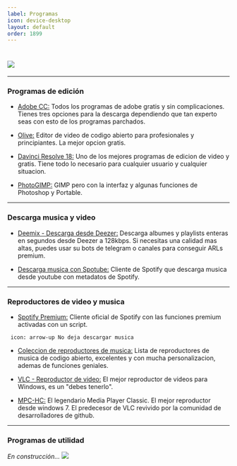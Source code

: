 ```yaml
---
label: Programas
icon: device-desktop
layout: default
order: 1899
---
```


# ![](https://i.postimg.cc/Z0ztwDJ1/banner-items-lcdh.png)

---


### **Programas de edición**

- [Adobe CC:](https://noiroom.tech/Tutoriales/adobeCC)
Todos los programas de adobe gratis y sin complicaciones. Tienes tres opciones para la descarga dependiendo que tan experto seas con esto de los programas parchados.


- [Olive:](https://www.olivevideoeditor.org/)
Editor de video de codigo abierto para profesionales y principiantes. La mejor opcion gratis.


- [Davinci Resolve 18:](https://www.blackmagicdesign.com/products/davinciresolve)
Uno de los mejores programas de edicion de video y gratis. Tiene todo lo necesario para cualquier usuario y cualquier situacion.


- [PhotoGIMP:](https://noiroom.tech/Escritorio/e-diseño#editores-de-imagenes)
GIMP pero con la interfaz y algunas funciones de Photoshop y Portable.


---


### **Descarga musica y video**

- [Deemix - Descarga desde Deezer:](https://noiroom.tech/Tutoriales/deemix#deemix-downloader-guia-pc)
Descarga albumes y playlists enteras en segundos desde Deezer a 128kbps. Si necesitas una calidad mas altas, puedes usar su bots de telegram o canales para conseguir ARLs premium.


- [Descarga musica con Spotube:](https://spotube.netlify.app/)
Cliente de Spotify que descarga musica desde youtube con metadatos de Spotify.


---


### **Reproductores de video y musica**

- [Spotify Premium:](https://noiroom.tech/Tutoriales/spotify-premium)
Cliente oficial de Spotify con las funciones premium activadas con un script. 

` icon: arrow-up No deja descargar musica`


- [Coleccion de reproductores de musica:](https://noiroom.tech/Escritorio/e-musica)
Lista de reproductores de musica de codigo abierto, excelentes y con mucha personalizacion, ademas de funciones geniales.


- [VLC - Reproductor de video:](https://www.videolan.org/vlc/download-windows.html)
El mejor reproductor de videos para Windows, es un "debes tenerlo".


- [MPC-HC:](https://github.com/clsid2/mpc-hc/releases/)
El legendario Media Player Classic. El mejor reproductor desde windows 7. El predecesor de VLC revivido por la comunidad de desarrolladores de github.


---

### **Programas de utilidad**


*En construcción... ![](https://images-ext-1.discordapp.net/external/4YQiWQevguiDbfOGmq5orfGp-lMulNDAHYaXL-aHh5M/https/i.imgur.com/tFp98Tp.png?width=31&height=31)*
